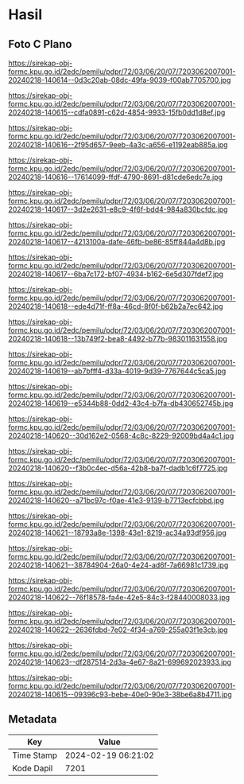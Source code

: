# Hasil

## Foto C Plano

https://sirekap-obj-formc.kpu.go.id/2edc/pemilu/pdpr/72/03/06/20/07/7203062007001-20240218-140614--0d3c20ab-08dc-49fa-9039-f00ab7705700.jpg

https://sirekap-obj-formc.kpu.go.id/2edc/pemilu/pdpr/72/03/06/20/07/7203062007001-20240218-140615--cdfa0891-c62d-4854-9933-15fb0dd1d8ef.jpg

https://sirekap-obj-formc.kpu.go.id/2edc/pemilu/pdpr/72/03/06/20/07/7203062007001-20240218-140616--2f95d657-9eeb-4a3c-a656-e1192eab885a.jpg

https://sirekap-obj-formc.kpu.go.id/2edc/pemilu/pdpr/72/03/06/20/07/7203062007001-20240218-140616--17614099-ffdf-4790-8691-d81cde6edc7e.jpg

https://sirekap-obj-formc.kpu.go.id/2edc/pemilu/pdpr/72/03/06/20/07/7203062007001-20240218-140617--3d2e2631-e8c9-4f6f-bdd4-984a830bcfdc.jpg

https://sirekap-obj-formc.kpu.go.id/2edc/pemilu/pdpr/72/03/06/20/07/7203062007001-20240218-140617--4213100a-dafe-46fb-be86-85ff844a4d8b.jpg

https://sirekap-obj-formc.kpu.go.id/2edc/pemilu/pdpr/72/03/06/20/07/7203062007001-20240218-140617--6ba7c172-bf07-4934-b162-6e5d307fdef7.jpg

https://sirekap-obj-formc.kpu.go.id/2edc/pemilu/pdpr/72/03/06/20/07/7203062007001-20240218-140618--ede4d71f-ff8a-46cd-8f0f-b62b2a7ec642.jpg

https://sirekap-obj-formc.kpu.go.id/2edc/pemilu/pdpr/72/03/06/20/07/7203062007001-20240218-140618--13b749f2-bea8-4492-b77b-983011631558.jpg

https://sirekap-obj-formc.kpu.go.id/2edc/pemilu/pdpr/72/03/06/20/07/7203062007001-20240218-140619--ab7bfff4-d33a-4019-9d39-7767644c5ca5.jpg

https://sirekap-obj-formc.kpu.go.id/2edc/pemilu/pdpr/72/03/06/20/07/7203062007001-20240218-140619--e5344b88-0dd2-43c4-b7fa-db430652745b.jpg

https://sirekap-obj-formc.kpu.go.id/2edc/pemilu/pdpr/72/03/06/20/07/7203062007001-20240218-140620--30d162e2-0568-4c8c-8229-92009bd4a4c1.jpg

https://sirekap-obj-formc.kpu.go.id/2edc/pemilu/pdpr/72/03/06/20/07/7203062007001-20240218-140620--f3b0c4ec-d56a-42b8-ba7f-dadb1c6f7725.jpg

https://sirekap-obj-formc.kpu.go.id/2edc/pemilu/pdpr/72/03/06/20/07/7203062007001-20240218-140620--a71bc97c-f0ae-41e3-9139-b7713ecfcbbd.jpg

https://sirekap-obj-formc.kpu.go.id/2edc/pemilu/pdpr/72/03/06/20/07/7203062007001-20240218-140621--18793a8e-1398-43e1-8219-ac34a93df956.jpg

https://sirekap-obj-formc.kpu.go.id/2edc/pemilu/pdpr/72/03/06/20/07/7203062007001-20240218-140621--38784904-26a0-4e24-ad6f-7a66981c1739.jpg

https://sirekap-obj-formc.kpu.go.id/2edc/pemilu/pdpr/72/03/06/20/07/7203062007001-20240218-140622--76f18578-fa4e-42e5-84c3-f28440008033.jpg

https://sirekap-obj-formc.kpu.go.id/2edc/pemilu/pdpr/72/03/06/20/07/7203062007001-20240218-140622--2636fdbd-7e02-4f34-a769-255a03f1e3cb.jpg

https://sirekap-obj-formc.kpu.go.id/2edc/pemilu/pdpr/72/03/06/20/07/7203062007001-20240218-140623--df287514-2d3a-4e67-8a21-699692023933.jpg

https://sirekap-obj-formc.kpu.go.id/2edc/pemilu/pdpr/72/03/06/20/07/7203062007001-20240218-140615--09396c93-bebe-40e0-90e3-38be6a8b4711.jpg


## Metadata

| Key        | Value               |
| ---------- | ------------------- |
| Time Stamp | 2024-02-19 06:21:02 |
| Kode Dapil | 7201                |



